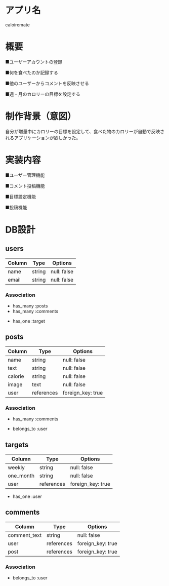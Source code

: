# アプリ名

caloiremate

# 概要

■ユーザーアカウントの登録

■何を食べたのか記録する

■他のユーザーからコメントを反映させる

■週・月のカロリーの目標を設定する

# 制作背景（意図）

自分が増量中にカロリーの目標を設定して、食べた物のカロリーが自動で反映されるアプリケーションが欲しかった。

# 実装内容

■ユーザー管理機能

■コメント投稿機能

■目標設定機能

■投稿機能


# DB設計

## users

| Column             | Type                | Options                 |
|--------------------|---------------------|-------------------------|
| name               | string              | null: false             |
| email              | string              | null: false             |

### Association

* has_many :posts
* has_many :comments
- has_one  :target

## posts

| Column             | Type                | Options                 |
|--------------------|---------------------|-------------------------|
| name               | string              | null: false             |
| text               | string              | null: false             |
| calorie            | string              | null: false             |
| image              | text                | null: false             |
| user               | references          | foreign_key: true       |

### Association

* has_many   :comments
- belongs_to :user


## targets

| Column             | Type                | Options                 |
|--------------------|---------------------|-------------------------|
| weekly             | string              | null: false             |
| one_month          | string              | null: false             |
| user               | references          | foreign_key: true       |

- has_one  :user

## comments

| Column             | Type                | Options                 |
|--------------------|---------------------|-------------------------|
| comment_text       | string              | null: false             |
| user               | references          | foreign_key: true       |
| post               | references          | foreign_key: true       |

### Association

- belongs_to :user